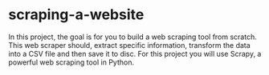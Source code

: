 # scraping-a-website
In this project, the goal is for you to build a web scraping tool from scratch. This web scraper should, extract specific information, transform the data into a CSV file and then save it to disc.
For this project you will use  Scrapy, a powerful web scraping tool in Python.
